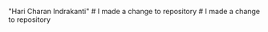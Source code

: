 "Hari Charan Indrakanti" 
  #   I   m a d e   a   c h a n g e   t o   r e p o s i t o r y  
   #   I   m a d e   a   c h a n g e   t o   r e p o s i t o r y  
 